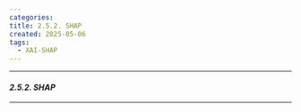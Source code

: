 ```yaml
---
categories: 
title: 2.5.2. SHAP
created: 2025-05-06
tags:
  - XAI-SHAP
---
```

---
#### *2.5.2. SHAP*
---


